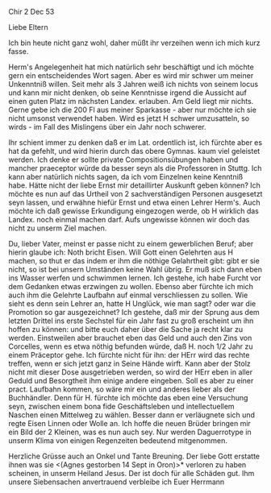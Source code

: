  Chir 2 Dec 53

Liebe Eltern

Ich bin heute nicht ganz wohl, daher müßt ihr verzeihen wenn ich mich kurz fasse.

Herm's Angelegenheit hat mich natürlich sehr beschäftigt und ich möchte gern ein entscheidendes Wort sagen. Aber es wird mir schwer um meiner Unkenntniß willen. Seit mehr als 3 Jahren weiß ich nichts von seinem locus und kann mir nicht denken, ob seine Kenntnisse irgend die Aussicht auf einen guten Platz im nächsten Landex. erlauben. Am Geld liegt mir nichts. Gerne gebe ich die 200 Fl aus meiner Sparkasse - aber nur möchte ich sie nicht umsonst verwendet haben. Wird es jetzt H schwer umzusatteln, so wirds - im Fall des Mislingens über ein Jahr noch schwerer.

Ihr schient immer zu denken daß er im Lat. ordentlich ist, ich fürchte aber es hat da gefehlt, und wird hierin durch das obere Gymnas. kaum viel geleistet werden. Ich denke er sollte private Compositionsübungen haben und mancher praeceptor würde da besser seyn als die Professoren in Stuttg. Ich kann aber natürlich nichts sagen, da ich vom Einzelnen keine Kenntniß habe. Hätte nicht der liebe Ernst mir detaillirter Auskunft geben können? Ich möchte es nun auf das Urtheil von 2 sachverständigen Personen ausgesetzt seyn lassen, und erwähne hiefür Ernst und etwa einen Lehrer Herm's. Auch möchte ich daß gewisse Erkundigung eingezogen werde, ob H wirklich das Landex. noch einmal machen darf. Aufs ungewisse können wir doch das nicht zu unserm Ziel machen.

Du, lieber Vater, meinst er passe nicht zu einem gewerblichen Beruf; aber hierin glaube ich: Noth bricht Eisen. Will Gott einen Gelehrten aus H machen, so thut er das indem er ihm die nöthige Gelahrtheit gibt: gibt er sie nicht, so ist bei unsern Umständen keine Wahl übrig. Er muß sich dann eben ins Wasser werfen und schwimmen lernen. Ich gestehe, ich habe Furcht vor dem Gedanken etwas erzwingen zu wollen. Ebenso aber fürchte ich mich auch ihm die Gelehrte Laufbahn auf einmal verschliessen zu sollen. Wie sieht es denn sein Lehrer an, hatte H Unglück, wie man sagt? oder war die Promotion so gar ausgezeichnet? Ich gestehe, daß mir der Sprung aus dem letzten Drittel ins erste Sechstel für ein Jahr fast zu groß erscheint um ihn hoffen zu können: und bitte euch daher über die Sache ja recht klar zu werden. 
Einstweilen aber brauchet eben das Geld und auch den Zins von Corcelles, wenn es etwa nöthig befunden würde, daß H. noch 1/2 Jahr zu einem Präceptor gehe. Ich fürchte nicht für ihn: der HErr wird das rechte treffen, wenn er sich jetzt ganz in Seine Hände wirft. Kann aber der Stolz nicht mit dieser Dose ausgetrieben werden, so wird der HErr eben in aller Geduld und Besorgtheit ihm einige andere eingeben. Soll es aber zu einer pract. Laufbahn kommen, so wäre mir ein und anderes lieber als der Buchhändler. Denn für H. fürchte ich möchte das eben eine Versuchung seyn, zwischen einem bona fide Geschäftsleben und intellectuellem Naschen einen Mittelweg zu wählen. Besser dann er verläugnete sich und regte Eisen Linnen oder Wolle an. 
Ich hoffe die neuen Brüder bringen mir ein Bild der 2 Kleinen, was es nun auch sey. Nur werden Daguerrotype in unserm Klima von einigen Regenzeiten bedeutend mitgenommen.

Herzliche Grüsse auch an Onkel und Tante Breuning. Der liebe Gott erstatte ihnen was sie <(Agnes gestorben 14 Sept in Oron)>* verloren zu haben scheinen, in unserm Heiland Jesus. Der ist doch für alle Schäden gut. Ihm unsere Siebensachen anvertrauend verbleibe ich
 Euer Herrmann

